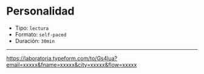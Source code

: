 # Personalidad

* Tipo: `lectura`
* Formato: `self-paced`
* Duración: `30min`

***

https://laboratoria.typeform.com/to/Gs4lua?email=xxxxx&fname=xxxxx&city=xxxxx&flow=xxxxx
